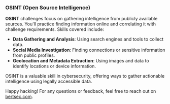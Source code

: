 ### OSINT (Open Source Intelligence)

**OSINT** challenges focus on gathering intelligence from publicly available sources. You'll practice finding information online and correlating it with challenge requirements. Skills covered include:

- **Data Gathering and Analysis**: Using search engines and tools to collect data.
- **Social Media Investigation**: Finding connections or sensitive information from public profiles.
- **Geolocation and Metadata Extraction**: Using images and data to identify locations or device information.

OSINT is a valuable skill in cybersecurity, offering ways to gather actionable intelligence using legally accessible data.

Happy hacking! For any questions or feedback, feel free to reach out on [bertsec.com](https://bertsec.com).